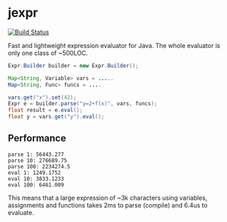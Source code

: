 # jexpr

[![Build Status](https://travis-ci.org/naivesound/jexpr.svg?branch=master)](https://travis-ci.org/naivesound/jexpr)

Fast and lightweight expression evaluator for Java. The whole evaluator is only one class of ~500LOC.

```java
Expr.Builder builder = new Expr.Builder();

Map<String, Variable> vars = .....
Map<String, Func> funcs = ....

vars.get("x").set(42);
Expr e = builder.parse("y=2+f(x)", vars, funcs);
float result = e.eval();
float y = vars.get("y").eval();
```

## Performance

```
parse 1: 56443.277
parse 10: 276689.75
parse 100: 2234274.5
eval 1: 1249.1752
eval 10: 3833.1233
eval 100: 6461.009
```

This means that a large expression of ~3k characters using variables,
assignments and functions takes 2ms to parse (compile) and 6.4us to evaluate.
